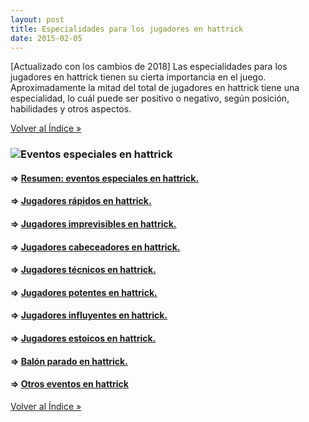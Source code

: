```yaml
---
layout: post
title: Especialidades para los jugadores en hattrick
date: 2015-02-05
---
```


\[Actualizado con los cambios de 2018\] Las especialidades para los jugadores en hattrick tienen su cierta importancia en el juego. Aproximadamente la mitad del total de jugadores en hattrick tiene una especialidad, lo cuál puede ser positivo o negativo, según posición, habilidades y otros aspectos.

[Volver al Índice »](http://www.guiaocerin.com/es/indice/ "Índice Guía Ocerin")

### ![Eventos especiales en hattrick](http://i.imgur.com/l3MZfjc.png)

#### **⇒** [Resumen: eventos especiales en hattrick.](http://www.guiaocerin.com/es/nuevos-eventos-especiales-hattrick/ "Eventos especiales ")

#### **⇒** [Jugadores rápidos en hattrick.](http://www.guiaocerin.com/es/jugadores-rapidos-hattrick/)

#### **⇒** [Jugadores imprevisibles en hattrick.](http://www.guiaocerin.com/es/jugadores-imprevisibles-hattrick/)

#### **⇒** [Jugadores cabeceadores en hattrick.](http://www.guiaocerin.com/es/jugadores-cabeceadores-hattrick/)

#### **⇒** [Jugadores técnicos en hattrick.](http://www.guiaocerin.com/es/jugadores-tecnicos-hattrick/)

#### **⇒** [Jugadores potentes en hattrick.](http://www.guiaocerin.com/es/jugadores-potentes-hattrick/)

#### **⇒** [Jugadores influyentes en hattrick.](http://www.guiaocerin.com/es/jugadores-influyentes-hattrick/)

#### **⇒** [Jugadores estoicos en hattrick.](http://www.guiaocerin.com/es/jugadores-estoicos-hattrick/)

#### **⇒** [Balón parado en hattrick.](http://www.guiaocerin.com/es/balon-parado-en-hattrick/)

#### **⇒** [Otros eventos en hattrick](http://www.guiaocerin.com/es/otros-eventos-especiales-hattrick/)

[Volver al Índice »](http://www.guiaocerin.com/es/indice/ "Índice Guía Ocerin")
